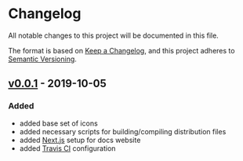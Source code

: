 # Changelog

All notable changes to this project will be documented in this file.

The format is based on [Keep a Changelog](https://keepachangelog.com/en/1.0.0/),
and this project adheres to [Semantic Versioning](https://semver.org/spec/v2.0.0.html).

## [v0.0.1] - 2019-10-05
### Added

- added base set of icons
- added necessary scripts for building/compiling distribution files
- added [Next.js](https://nextjs.org) setup for docs website
- added [Travis CI](https://travis-ci.org/saschazar21/unicat-icons) configuration

[Unreleased]: https://github.com/saschazar21/unicat-icons/compare/v0.0.1...HEAD
[v0.0.1]: https://github.com/saschazar21/unicat-icons/releases/tag/v0.0.1
